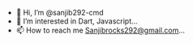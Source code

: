 - 👋 Hi, I’m @sanjib292-cmd
- 👀 I’m interested in Dart, Javascript...
- 📫 How to reach me Sanjibrocks292@gmail.com...

<!---
sanjib292-cmd/sanjib292-cmd is a ✨ special ✨ repository because its `README.md` (this file) appears on your GitHub profile.
You can click the Preview link to take a look at your changes.
--->
